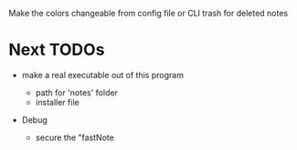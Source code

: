 Make the colors changeable from config file or CLI
trash for deleted notes

# Next TODOs

- make a real executable out of this program

  - path for 'notes' folder
  - installer file

- Debug
  - secure the "fastNote <title> <content>" syntax
